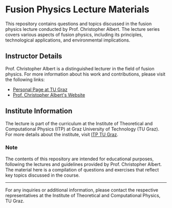 # Fusion Physics Lecture Materials

This repository contains questions and topics discussed in the fusion physics lecture conducted by Prof. Christopher Albert. The lecture series covers various aspects of fusion physics, including its principles, technological applications, and environmental implications.

## Instructor Details

Prof. Christopher Albert is a distinguished lecturer in the field of fusion physics. For more information about his work and contributions, please visit the following links:

- [Personal Page at TU Graz](https://online.tugraz.at/tug_online/visitenkarte.show_vcard?pPersonenGruppe=3&pPersonenId=C21936EF50DC00EC)
- [Prof. Christopher Albert's Website](https://krystophny.github.io/)

## Institute Information

The lecture is part of the curriculum at the Institute of Theoretical and Computational Physics (ITP) at Graz University of Technology (TU Graz). For more details about the institute, visit [ITP TU Graz](https://itp.tugraz.at/).

### Note

The contents of this repository are intended for educational purposes, following the lectures and guidelines provided by Prof. Christopher Albert. The material here is a compilation of questions and exercises that reflect key topics discussed in the course.

---

For any inquiries or additional information, please contact the respective representatives at the Institute of Theoretical and Computational Physics, TU Graz.
